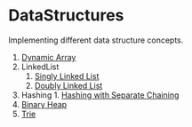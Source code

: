 # DataStructures
  Implementing different data structure concepts.

1. [Dynamic Array](https://github.com/irshedahamed/DataStructures/blob/master/com/irshed/ds/DynamicArray.java)
1.  LinkedList
       1. [Singly Linked List](https://github.com/irshedahamed/DataStructures/blob/master/com/irshed/ds/LinkedListImpl.java)
       1. [Doubly Linked List](https://github.com/irshedahamed/DataStructures/blob/master/com/irshed/ds/LinkedListImpl.java)
1. Hashing
       1. [Hashing with Separate Chaining](https://github.com/irshedahamed/DataStructures/blob/master/com/irshed/ds/HashingSeperateChaining.java)
1. [Binary Heap](https://github.com/irshedahamed/DataStructures/blob/master/com/irshed/ds/BinaryHeap.java)
1. [Trie](https://github.com/irshedahamed/DataStructures/blob/master/com/irshed/ds/Trie.java)
